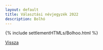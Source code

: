 ```yaml
---
layout: default
title: Választási névjegyzék 2022
description: Bolhó
---
```


{% include settlementHTMLs/Bolhoo.html %}

[Vissza](../)